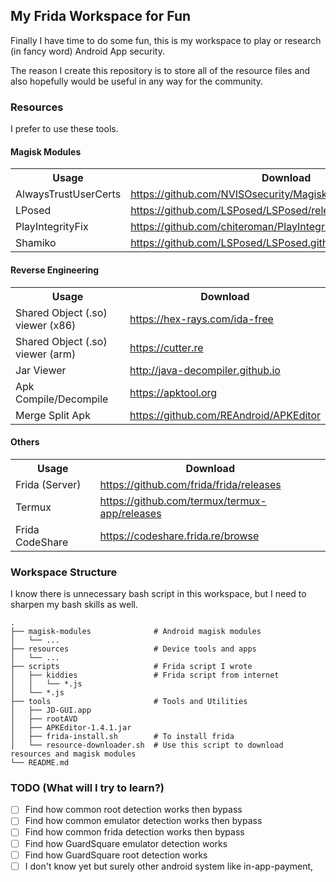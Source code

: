 ## My Frida Workspace for Fun
Finally I have time to do some fun, this is my workspace to play or research (in fancy word)  Android App security.

The reason I create this repository is to store all of the resource files and also hopefully would be useful in any way for the community.

### Resources
I prefer to use these tools.

#### Magisk Modules
<table>
    <tr>
        <th>Usage</th>
        <th>Download</th>
    </tr>
    <tr>
        <td>AlwaysTrustUserCerts</td>
        <td><a href="https://github.com/NVISOsecurity/MagiskTrustUserCerts/releases">https://github.com/NVISOsecurity/MagiskTrustUserCerts/releases</a></td>
    </tr>
    <tr>
        <td>LPosed</td>
        <td><a href="https://github.com/LSPosed/LSPosed/releases">https://github.com/LSPosed/LSPosed/releases</a></td>
    </tr>
    <tr>
        <td>PlayIntegrityFix</td>
        <td><a href="https://github.com/chiteroman/PlayIntegrityFix/releases">https://github.com/chiteroman/PlayIntegrityFix/releases</a></td>
    </tr>
    <tr>
        <td>Shamiko</td>
        <td><a href="https://github.com/LSPosed/LSPosed.github.io/releases">https://github.com/LSPosed/LSPosed.github.io/releases</a></td>
    </tr>
</table>

#### Reverse Engineering
<table>
    <tr>
        <th>Usage</th>
        <th>Download</th>
    </tr>
    <tr>
        <td>Shared Object (.so) viewer (x86)</td>
        <td><a href="https://hex-rays.com/ida-free">https://hex-rays.com/ida-free</a></td>
    </tr>
    <tr>
        <td>Shared Object (.so) viewer (arm)</td>
        <td><a href="https://cutter.re">https://cutter.re</a></td>
    </tr>
    <tr>
        <td>Jar Viewer</td>
        <td><a href="http://java-decompiler.github.io">http://java-decompiler.github.io</a></td>
    </tr>
    <tr>
        <td>Apk Compile/Decompile</td>
        <td><a href="https://apktool.org">https://apktool.org</a></td>
    </tr>
    <tr>
        <td>Merge Split Apk</td>
        <td><a href="https://github.com/REAndroid/APKEditor">https://github.com/REAndroid/APKEditor</a></td>
    </tr>
</table>

#### Others
<table>
    <tr>
        <th>Usage</th>
        <th>Download</th>
    </tr>
    <tr>
        <td>Frida (Server)</td>
        <td><a href="https://github.com/frida/frida/releases">https://github.com/frida/frida/releases</a></td>
    </tr>
    <tr>
        <td>Termux</td>
        <td><a href="https://github.com/termux/termux-app/releases">https://github.com/termux/termux-app/releases</a></td>
    </tr>
    <tr>
        <td>Frida CodeShare</td>
        <td><a href="https://codeshare.frida.re/browse">https://codeshare.frida.re/browse</a></td>
    </tr>
</table>

### Workspace Structure
I know there is unnecessary bash script in this workspace, but I need to sharpen my bash skills as well.

    .
    ├── magisk-modules              # Android magisk modules
    │   └── ...
    ├── resources                   # Device tools and apps
    │   └── ...
    ├── scripts                     # Frida script I wrote
    │   ├── kiddies                 # Frida script from internet
    │   │   └── *.js
    │   └── *.js
    ├── tools                       # Tools and Utilities
    │   ├── JD-GUI.app
    │   ├── rootAVD
    │   ├── APKEditor-1.4.1.jar
    │   ├── frida-install.sh        # To install frida
    │   └── resource-downloader.sh  # Use this script to download resources and magisk modules
    └── README.md

### TODO (What will I try to learn?)
- [ ] Find how common root detection works then bypass
- [ ] Find how common emulator detection works then bypass
- [ ] Find how common frida detection works then bypass
- [ ] Find how GuardSquare emulator detection works
- [ ] Find how GuardSquare root detection works 
- [ ] I don't know yet but surely other android system like in-app-payment, 
